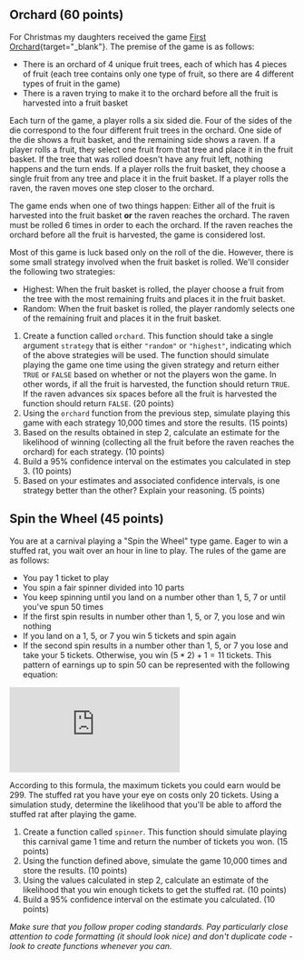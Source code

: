 ## Orchard (60 points)
For Christmas my daughters received the game [First
Orchard](https://www.habausa.com/my-very-first-games-first-orchard/){target="_blank"}.
The premise of the game is as follows:

* There is an orchard of 4 unique fruit trees, each of which has 4 pieces of
fruit (each tree contains only one type of fruit, so there are 4 different types
of fruit in the game)
* There is a raven trying to make it to the orchard before all the fruit is
harvested into a fruit basket

Each turn of the game, a player rolls a six sided die. Four of the sides of the
die correspond to the four different fruit trees in the orchard. One side of the
die shows a fruit basket, and the remaining side shows a raven. If a player
rolls a fruit, they select one fruit from that tree and place it in the fruit
basket. If the tree that was rolled doesn't have any fruit left, nothing happens
and the turn ends. If a player rolls the fruit basket, they choose a single
fruit from any tree and place it in the fruit basket. If a player rolls the
raven, the raven moves one step closer to the orchard.

The game ends when one of two things happen: Either all of the fruit is
harvested into the fruit basket **or** the raven reaches the orchard. The raven
must be rolled 6 times in order to each the orchard. If the raven reaches the
orchard before all the fruit is harvested, the game is considered lost.

Most of this game is luck based only on the roll of the die. However, there is
some small strategy involved when the fruit basket is rolled. We'll consider the
following two strategies:

* Highest: When the fruit basket is rolled, the player choose a fruit from the
tree with the most remaining fruits and places it in the fruit basket.
* Random: When the fruit basket is rolled, the player randomly selects one of
the remaining fruit and places it in the fruit basket.

1. Create a function called `orchard`. This function should take a single
argument `strategy` that is either `"random"` or `"highest"`, indicating which
of the above strategies will be used. The function should simulate playing the
game one time using the given strategy and return either `TRUE` or `FALSE` based
on whether or not the players won the game. In other words, if all the fruit is
harvested, the function should return `TRUE`. If the raven advances six spaces
before all the fruit is harvested the function should return `FALSE`. (20
points)
2. Using the `orchard` function from the previous step, simulate playing this
game with each strategy 10,000 times and store the results. (15 points)
3. Based on the results obtained in step 2, calculate an estimate for the
likelihood of winning (collecting all the fruit before the raven reaches the
orchard) for each strategy. (10 points)
4. Build a 95% confidence interval on the estimates you calculated in step 3.
(10 points)
5. Based on your estimates and associated confidence intervals, is one strategy
better than the other? Explain your reasoning. (5 points)

## Spin the Wheel (45 points)
You are at a carnival playing a "Spin the Wheel" type game. Eager to win a
stuffed rat, you wait over an hour in line to play. The rules of the game are as
follows:

* You pay 1 ticket to play
* You spin a fair spinner divided into 10 parts
* You keep spinning until you land on a number other than 1, 5, 7 or until
you've spun 50 times
* If the first spin results in number other than 1, 5, or 7, you lose and win
nothing
* If you land on a 1, 5, or 7 you win 5 tickets and spin again
* If the second spin results in a number other than 1, 5, or 7 you lose and take
your 5 tickets. Otherwise, you win $(5 * 2) + 1 = 11$ tickets. This pattern of
earnings up to spin 50 can be represented with the following equation:

![](https://latex.codecogs.com/gif.latex?%5Ctext%7Bearnings%7D%20%3D%205n%20&plus;%20%28n%20-%201%29%5Csubstack%7Bn%5C%2C%5Cin%5C%7B1%2C2%2C3%2C...%2C50%5C%7D%7D)

According to this formula, the maximum tickets you could earn would be 299. The
stuffed rat you have your eye on costs only 20 tickets. Using a simulation
study, determine the likelihood that you'll be able to afford the stuffed rat
after playing the game.

1. Create a function called `spinner`. This function should simulate playing
this carnival game 1 time and return the number of tickets you won. (15 points)
2. Using the function defined above, simulate the game 10,000 times and store
the results. (10 points)
3. Using the values calculated in step 2, calculate an estimate of the
likelihood that you win enough tickets to get the stuffed rat. (10 points)
4. Build a 95% confidence interval on the estimate you calculated. (10 points)

*Make sure that you follow proper coding standards. Pay particularly close
attention to code formatting (it should look nice) and don't duplicate code -
look to create functions whenever you can.*
